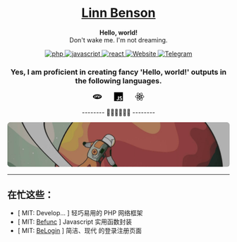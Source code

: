 <h1 align="center">
    <a href="https://github.com/LinnBenson/BeFunc">
        Linn Benson
    </a>
</h1>
<p align="center">
    <strong>Hello, world!</strong>
    <br />
    Don't wake me. I'm not dreaming.
</p>
<p align="center">
    <a href="">
        <img src="https://img.shields.io/badge/study-PHP-blue?style=for-the-badge&logo=php&logoColor=%23F3F3F3&labelColor=%231f2328&color=%238c3d40" alt="php" />
    </a>
    <a href="">
        <img src="https://img.shields.io/badge/study-javascipt-blue?style=for-the-badge&logo=javascript&logoColor=%23F3F3F3&labelColor=%231f2328&color=%238c3d40" alt="javascript" />
    </a>
    <a href="">
        <img src="https://img.shields.io/badge/study-react-blue?style=for-the-badge&logo=react&logoColor=%23F3F3F3&labelColor=%231f2328&color=%238c3d40" alt="react" />
    </a>
    <a href="https://bemiun.com">
        <img src="https://img.shields.io/badge/SITE-BEMIUN-blue?style=for-the-badge&logo=coursera&logoColor=%23F3F3F3&labelColor=%231f2328&color=%238c3d40" alt="Website" />
    </a>
    <a href="https://t.me/Beichuan">
        <img src="https://img.shields.io/badge/TG-beichuan-blue?style=for-the-badge&logo=telegram&logoColor=%23F3F3F3&labelColor=%231f2328&color=%238c3d40" alt="Telegram" />
    </a>
</p>
<h3 align="center">
    Yes, I am proficient in creating fancy 'Hello, world!' outputs in the following languages.
</h3>
<p align="center">
    <img src="icon/php.svg" alt="Telegram" width="20px" />
    &nbsp;&nbsp;&nbsp;&nbsp;&nbsp;
    <img src="icon/javascript.svg" alt="javascript" width="20px" />
    &nbsp;&nbsp;&nbsp;&nbsp;&nbsp;
    <img src="icon/react.svg" alt="react" width="20px" />
</p>
<p align="center">
    -------- 🤣😅🤥😏🥴😋 --------
</p>
<img src="slogan.png" alt="Slogan" />

---
## 在忙这些：
- [ MIT: Develop... ] 轻巧易用的 PHP 网络框架
- [ MIT: [Befunc](https://github.com/LinnBenson/BeFunc) ] Javascript 实用函数封装
- [ MIT: [BeLogin](https://github.com/LinnBenson/BeLogin) ] 简洁、现代 的登录注册页面
